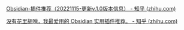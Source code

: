 [Obsidian-插件推荐（20221115-更新v.1.0版本信息） - 知乎 (zhihu.com)](https://zhuanlan.zhihu.com/p/353449575)

[没有花里胡哨，我最爱用的 Obsidian 实用插件推荐。 - 知乎 (zhihu.com)](https://zhuanlan.zhihu.com/p/491766682)